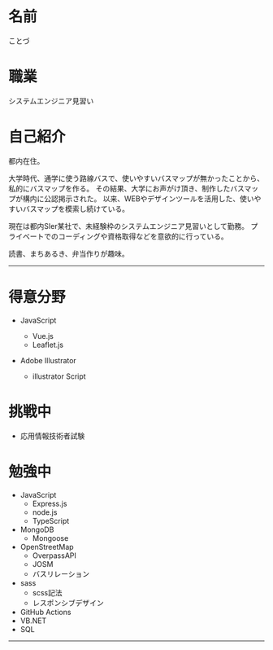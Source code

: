 # 名前
ことづ

# 職業
システムエンジニア見習い

# 自己紹介
都内在住。

大学時代、通学に使う路線バスで、使いやすいバスマップが無かったことから、私的にバスマップを作る。
その結果、大学にお声がけ頂き、制作したバスマップが構内に公認掲示された。
以来、WEBやデザインツールを活用した、使いやすいバスマップを模索し続けている。

現在は都内SIer某社で、未経験枠のシステムエンジニア見習いとして勤務。
プライベートでのコーディングや資格取得などを意欲的に行っている。

読書、まちあるき、弁当作りが趣味。


---------------------------------------------

# 得意分野
- JavaScript
    - Vue.js
    - Leaflet.js

- Adobe Illustrator
    - illustrator Script

# 挑戦中
- 応用情報技術者試験

# 勉強中
- JavaScript
    - Express.js
    - node.js
    - TypeScript
- MongoDB
    - Mongoose
- OpenStreetMap
    - OverpassAPI
    - JOSM
    - バスリレーション
- sass
    - scss記法
    - レスポンシブデザイン
- GitHub Actions
- VB.NET
- SQL

---------------------------------------------




